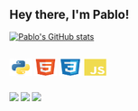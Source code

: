 ## Hey there, I'm Pablo!

[![Pablo's GitHub stats](https://github-readme-stats.vercel.app/api?username=92pablocosta)](https://github.com/anuraghazra/github-readme-stats)

<div style="display: inline_block"><br>
  <img align="center" alt="Pablo-Python" height="30" width="40" src="https://raw.githubusercontent.com/devicons/devicon/master/icons/python/python-original.svg">
  <img align="center" alt="Pablo-HTML" height="30" width="40" src="https://raw.githubusercontent.com/devicons/devicon/master/icons/html5/html5-original.svg">
  <img align="center" alt="Pablo-CSS" height="30" width="40" src="https://raw.githubusercontent.com/devicons/devicon/master/icons/css3/css3-original.svg">
  <img align="center" alt="Pablo-Js" height="30" width="40" src="https://raw.githubusercontent.com/devicons/devicon/master/icons/javascript/javascript-plain.svg">
  
</div>
  
  ##
 
<div> 

  <a href="https://instagram.com/pablo.costa92" target="_blank"><img src="https://img.shields.io/badge/-Instagram-%23E4405F?style=for-the-badge&logo=instagram&logoColor=white" target="_blank"></a>
  <a href = "mailto:pablohhot@gmail.com"><img src="https://img.shields.io/badge/-Gmail-%23333?style=for-the-badge&logo=gmail&logoColor=white" target="_blank"></a>
  <a href="https://www.linkedin.com/in/92pablocosta/" target="_blank"><img src="https://img.shields.io/badge/-LinkedIn-%230077B5?style=for-the-badge&logo=linkedin&logoColor=white" target="_blank"></a> 
  
</div>
